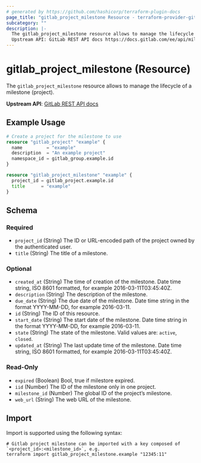 ```yaml
---
# generated by https://github.com/hashicorp/terraform-plugin-docs
page_title: "gitlab_project_milestone Resource - terraform-provider-gitlab"
subcategory: ""
description: |-
  The gitlab_project_milestone resource allows to manage the lifecycle of a milestone (project).
  Upstream API: GitLab REST API docs https://docs.gitlab.com/ee/api/milestones.html
---
```


# gitlab_project_milestone (Resource)

The `gitlab_project_milestone` resource allows to manage the lifecycle of a milestone (project).

**Upstream API**: [GitLab REST API docs](https://docs.gitlab.com/ee/api/milestones.html)

## Example Usage

```terraform
# Create a project for the milestone to use
resource "gitlab_project" "example" {
  name         = "example"
  description  = "An example project"
  namespace_id = gitlab_group.example.id
}

resource "gitlab_project_milestone" "example" {
  project_id = gitlab_project.example.id
  title      = "example"
}
```

<!-- schema generated by tfplugindocs -->
## Schema

### Required

- `project_id` (String) The ID or URL-encoded path of the project owned by the authenticated user.
- `title` (String) The title of a milestone.

### Optional

- `created_at` (String) The time of creation of the milestone. Date time string, ISO 8601 formatted, for example 2016-03-11T03:45:40Z.
- `description` (String) The description of the milestone.
- `due_date` (String) The due date of the milestone. Date time string in the format YYYY-MM-DD, for example 2016-03-11.
- `id` (String) The ID of this resource.
- `start_date` (String) The start date of the milestone. Date time string in the format YYYY-MM-DD, for example 2016-03-11.
- `state` (String) The state of the milestone. Valid values are: `active`, `closed`.
- `updated_at` (String) The last update time of the milestone. Date time string, ISO 8601 formatted, for example 2016-03-11T03:45:40Z.

### Read-Only

- `expired` (Boolean) Bool, true if milestore expired.
- `iid` (Number) The ID of the milestone only in one project.
- `milestone_id` (Number) The global ID of the project’s milestone.
- `web_url` (String) The web URL of the milestone.

## Import

Import is supported using the following syntax:

```shell
# Gitlab project milestone can be imported with a key composed of `<project_id>:<milestone_id>`, e.g.
terraform import gitlab_project_milestone.example "12345:11"
```
